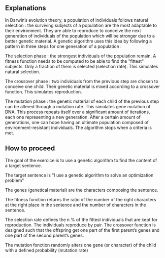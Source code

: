 ## Explanations

In Darwin’s evolution theory, a population of individuals follows natural selection : the surviving subjects of a population are the most adaptable to their environment. They are able to reproduce to conceive the next generation of individuals of the population which will be stronger due to a better genetic material. A genetic algorithm uses this idea by following a pattern in three steps for one generation of a population :

The selection phase : the strongest individuals of the population remain. A fitness function needs to be computed to be able to find the "fittest" subjects. Only a fraction of them is selected (selection rate). This simulates natural selection.

The crossover phase : two individuals from the previous step are chosen to conceive one child. Their genetic material is mixed according to a crossover function. This simulates reproduction.

The mutation phase : the genetic material of each child of the previous step can be altered through a mutation rate. This simulates gene mutation of DNA. This process repeats itself over a significant amount of iterations, each one representing a new generation. After a certain amount of generations, one can hope having an ultimate population composed of environment-resistant individuals. The algorithm stops when a criteria is met.


## How to proceed

The goal of the exercice is to use a genetic algorithm to find the content of a target sentence. 

The target sentence is "I use a genetic algorithm to solve an optimization problem"

The genes (genetical material) are the characters composing the sentence.

The fitness function returns the ratio of the number of the right characters at the right place in the sentence and the number of characters in the sentence.

The selection rate defines the n % of the fittest individuals that are kept for reproduction. The individuals reproduce by pair. The crossover function is designed such that the offspring get one part of the first parent’s genes and one part of the second parent’s
genes.

The mutation fonction randomly alters one gene (or character) of the child with a defined probability (mutation rate)

